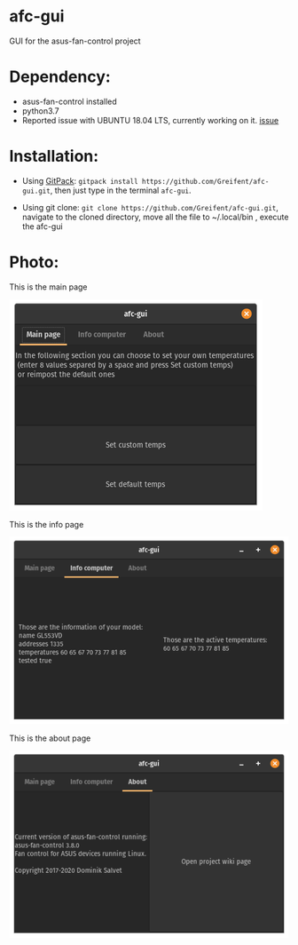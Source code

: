 # afc-gui
GUI for the asus-fan-control project

# Dependency:
* asus-fan-control installed
* python3.7
* Reported issue with UBUNTU 18.04 LTS, currently working on it. [issue](https://github.com/Greifent/afc-gui/issues/10)

# Installation:
 * Using [GitPack](https://github.com/dominiksalvet/gitpack): `gitpack install https://github.com/Greifent/afc-gui.git`, then just type in the terminal `afc-gui`.
 
 * Using git clone: `git clone https://github.com/Greifent/afc-gui.git`, navigate to the cloned directory, move all the file to ~/.local/bin , execute the afc-gui
 
# Photo:

This is the main page

![](images/Mainpage.png)

This is the info page

![](images/Infopc.png)

This is the about page

![](images/About.png)
